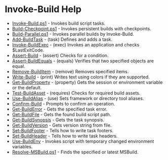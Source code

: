 # Invoke-Build Help

- [Invoke-Build.ps1](Invoke-Build.ps1.md) - Invokes build script tasks.
- [Build-Checkpoint.ps1](Build-Checkpoint.ps1.md) - Invokes persistent builds with checkpoints.
- [Build-Parallel.ps1](Build-Parallel.ps1.md) - Invokes parallel builds by Invoke-Build.
- [Add-BuildTask](Add-BuildTask.md) - (task) Defines and adds a task.
- [Invoke-BuildExec](Invoke-BuildExec.md) - (exec) Invokes an application and checks $LastExitCode.
- [Assert-Build](Assert-Build.md) - (assert) Checks for a condition.
- [Assert-BuildEquals](Assert-BuildEquals.md) - (equals) Verifies that two specified objects are equal.
- [Remove-BuildItem](Remove-BuildItem.md) - (remove) Removes specified items.
- [Write-Build](Write-Build.md) - (print) Writes text using colors if they are supported.
- [Get-BuildProperty](Get-BuildProperty.md) - (property) Gets the session or environment variable or the default.
- [Test-BuildAsset](Test-BuildAsset.md) - (requires) Checks for required build assets.
- [Use-BuildAlias](Use-BuildAlias.md) - (use) Sets framework or directory tool aliases.
- [Confirm-Build](Confirm-Build.md) - Prompts to confirm an operation.
- [Get-BuildError](Get-BuildError.md) - Gets the specified task error.
- [Get-BuildFile](Get-BuildFile.md) - Gets the found build script path.
- [Get-BuildSynopsis](Get-BuildSynopsis.md) - Gets the task synopsis.
- [Get-BuildVersion](Get-BuildVersion.md) - Gets version string from file.
- [Set-BuildFooter](Set-BuildFooter.md) - Tells how to write task footers.
- [Set-BuildHeader](Set-BuildHeader.md) - Tells how to write task headers.
- [Use-BuildEnv](Use-BuildEnv.md) - Invokes script with temporary changed environment variables.
- [Resolve-MSBuild.ps1](Resolve-MSBuild.ps1.md) - Finds the specified or latest MSBuild.